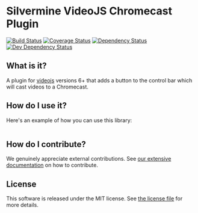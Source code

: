 # Silvermine VideoJS Chromecast Plugin

[![Build Status](https://travis-ci.org/silvermine/videojs-chromecast.png?branch=master)](https://travis-ci.org/silvermine/videojs-chromecast)
[![Coverage Status](https://coveralls.io/repos/github/silvermine/videojs-chromecast/badge.svg?branch=master)](https://coveralls.io/github/silvermine/videojs-chromecast?branch=master)
[![Dependency Status](https://david-dm.org/silvermine/videojs-chromecast.png)](https://david-dm.org/silvermine/videojs-chromecast)
[![Dev Dependency Status](https://david-dm.org/silvermine/videojs-chromecast/dev-status.png)](https://david-dm.org/silvermine/videojs-chromecast#info=devDependencies&view=table)


## What is it?

A plugin for [videojs](http://videojs.com/) versions 6+ that adds a button to the control
bar which will cast videos to a Chromecast.


## How do I use it?

Here's an example of how you can use this library:

```js
```


## How do I contribute?

We genuinely appreciate external contributions. See [our extensive
documentation](https://github.com/silvermine/silvermine-info#contributing) on how to
contribute.


## License

This software is released under the MIT license. See [the license file](LICENSE) for more
details.
